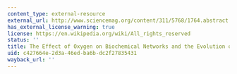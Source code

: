 ```yaml
---
content_type: external-resource
external_url: http://www.sciencemag.org/content/311/5768/1764.abstract
has_external_license_warning: true
license: https://en.wikipedia.org/wiki/All_rights_reserved
status: ''
title: The Effect of Oxygen on Biochemical Networks and the Evolution of Complex Life
uid: c427664e-2d3a-46ed-ba6b-dc2f27835431
wayback_url: ''
---
```

